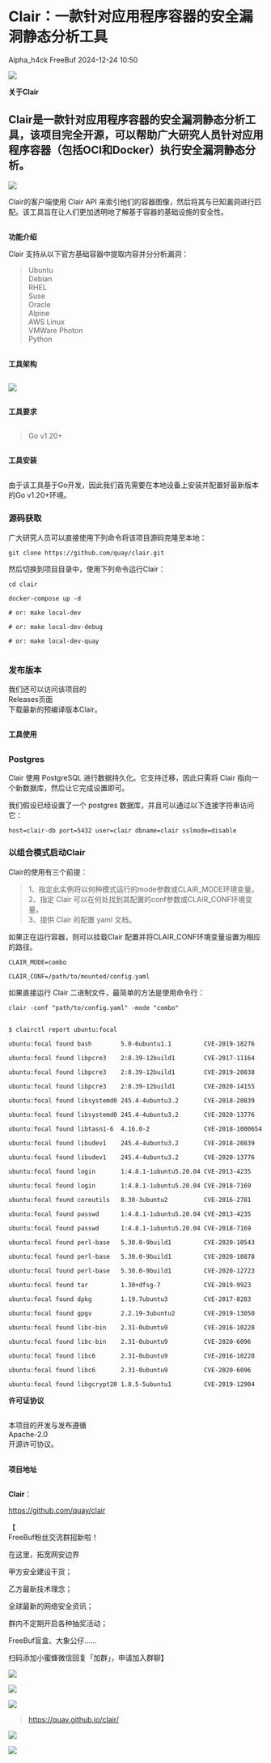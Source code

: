#  Clair：一款针对应用程序容器的安全漏洞静态分析工具   
Alpha_h4ck  FreeBuf   2024-12-24 10:50  
  
![](https://mmbiz.qpic.cn/mmbiz_gif/qq5rfBadR38jUokdlWSNlAjmEsO1rzv3srXShFRuTKBGDwkj4gvYy34iajd6zQiaKl77Wsy9mjC0xBCRg0YgDIWg/640?wx_fmt=gif&wxfrom=5&wx_lazy=1&tp=webp "")  
  
  
**关于Clair**  
  
  
## Clair是一款针对应用程序容器的安全漏洞静态分析工具，该项目完全开源，可以帮助广大研究人员针对应用程序容器（包括OCI和Docker）执行安全漏洞静态分析。  
  
  
![](https://mmbiz.qpic.cn/mmbiz_jpg/qq5rfBadR3ibSxDsItbp8q2DaEq4dPM5d6eLYsjM7IAlFYXibmedxTs11Zia99EvVNN1iaicN2VGZWXic30nuKZJQ00g/640?wx_fmt=jpeg&from=appmsg "")  
  
  
Clair的客户端使用 Clair API 来索引他们的容器图像，然后将其与已知漏洞进行匹配。该工具旨在让人们更加透明地了解基于容器的基础设施的安全性。  
##   
  
**功能介绍**  
  
  
  
Clair 支持从以下官方基础容器中提取内容并分分析漏洞：  
> Ubuntu  
> Debian  
> RHEL  
> Suse  
> Oracle  
> Alpine  
> AWS Linux  
> VMWare Photon  
> Python  
  
##   
  
**工具架构**  
  
##   
  
![](https://mmbiz.qpic.cn/mmbiz_jpg/qq5rfBadR3ibSxDsItbp8q2DaEq4dPM5dmfqTXcf28iahF3Xd2wSosALbeW7Q73fB9DUsRib3icmygGvWialpdpV0sQ/640?wx_fmt=jpeg&from=appmsg "")  
##   
  
**工具要求**  
  
  
##   
> Go v1.20+  
  
##   
  
**工具安装**  
  
  
##   
  
由于该工具基于Go开发，因此我们首先需要在本地设备上安装并配置好最新版本的Go v1.20+环境。  
###   
### 源码获取  
  
  
广大研究人员可以直接使用下列命令将该项目源码克隆至本地：  
```
git clone https://github.com/quay/clair.git
```  
  
  
然后切换到项目目录中，使用下列命令运行Clair：  
```
cd clair

docker-compose up -d

# or: make local-dev

# or: make local-dev-debug

# or: make local-dev-quay
```  
```
```  
### 发布版本  
  
  
我们还可以访问该项目的  
Releases页面  
下载最新的预编译版本Clair。  
##   
  
**工具使用**  
  
  
##   
### Postgres  
  
  
Clair 使用 PostgreSQL 进行数据持久化。它支持迁移，因此只需将 Clair 指向一个新数据库，然后让它完成设置即可。  
  
  
我们假设已经设置了一个 postgres 数据库，并且可以通过以下连接字符串访问它：  
```
host=clair-db port=5432 user=clair dbname=clair sslmode=disable
```  
###   
### 以组合模式启动Clair  
  
  
Clair的使用有三个前提：  
> 1、指定此实例将以何种模式运行的mode参数或CLAIR_MODE环境变量。  
> 2、指定 Clair 可以在何处找到其配置的conf参数或CLAIR_CONF环境变量。  
> 3、提供 Clair 的配置 yaml 文档。  
  
  
  
如果正在运行容器，则可以挂载Clair 配置并将CLAIR_CONF环境变量设置为相应的路径。  
```
CLAIR_MODE=combo

CLAIR_CONF=/path/to/mounted/config.yaml
```  
  
  
如果直接运行 Clair 二进制文件，最简单的方法是使用命令行：  
```
clair -conf "path/to/config.yaml" -mode "combo"
```  
##   
```
$ clairctl report ubuntu:focal

ubuntu:focal found bash        5.0-6ubuntu1.1         CVE-2019-18276

ubuntu:focal found libpcre3    2:8.39-12build1        CVE-2017-11164

ubuntu:focal found libpcre3    2:8.39-12build1        CVE-2019-20838

ubuntu:focal found libpcre3    2:8.39-12build1        CVE-2020-14155

ubuntu:focal found libsystemd0 245.4-4ubuntu3.2       CVE-2018-20839

ubuntu:focal found libsystemd0 245.4-4ubuntu3.2       CVE-2020-13776

ubuntu:focal found libtasn1-6  4.16.0-2               CVE-2018-1000654

ubuntu:focal found libudev1    245.4-4ubuntu3.2       CVE-2018-20839

ubuntu:focal found libudev1    245.4-4ubuntu3.2       CVE-2020-13776

ubuntu:focal found login       1:4.8.1-1ubuntu5.20.04 CVE-2013-4235

ubuntu:focal found login       1:4.8.1-1ubuntu5.20.04 CVE-2018-7169

ubuntu:focal found coreutils   8.30-3ubuntu2          CVE-2016-2781

ubuntu:focal found passwd      1:4.8.1-1ubuntu5.20.04 CVE-2013-4235

ubuntu:focal found passwd      1:4.8.1-1ubuntu5.20.04 CVE-2018-7169

ubuntu:focal found perl-base   5.30.0-9build1         CVE-2020-10543

ubuntu:focal found perl-base   5.30.0-9build1         CVE-2020-10878

ubuntu:focal found perl-base   5.30.0-9build1         CVE-2020-12723

ubuntu:focal found tar         1.30+dfsg-7            CVE-2019-9923

ubuntu:focal found dpkg        1.19.7ubuntu3          CVE-2017-8283

ubuntu:focal found gpgv        2.2.19-3ubuntu2        CVE-2019-13050

ubuntu:focal found libc-bin    2.31-0ubuntu9          CVE-2016-10228

ubuntu:focal found libc-bin    2.31-0ubuntu9          CVE-2020-6096

ubuntu:focal found libc6       2.31-0ubuntu9          CVE-2016-10228

ubuntu:focal found libc6       2.31-0ubuntu9          CVE-2020-6096

ubuntu:focal found libgcrypt20 1.8.5-5ubuntu1         CVE-2019-12904
```  
  
**许可证协议**  
  
  
##   
  
本项目的开发与发布遵循  
Apache-2.0  
开源许可协议。  
##   
  
**项目地址**  
  
  
##   
  
**Clair**：  
  
  
https://github.com/quay/clair  
  
  
【  
FreeBuf粉丝交流群招新啦！  
  
在这里，拓宽网安边界  
  
甲方安全建设干货；  
  
乙方最新技术理念；  
  
全球最新的网络安全资讯；  
  
群内不定期开启各种抽奖活动；  
  
FreeBuf盲盒、大象公仔......  
  
扫码添加小蜜蜂微信回复「加群」，申请加入群聊】  
  
![](https://mmbiz.qpic.cn/mmbiz_jpg/qq5rfBadR3ich6ibqlfxbwaJlDyErKpzvETedBHPS9tGHfSKMCEZcuGq1U1mylY7pCEvJD9w60pWp7NzDjmM2BlQ/640?wx_fmt=other&wxfrom=5&wx_lazy=1&wx_co=1&retryload=2&tp=webp "")  
  
  
![](https://mmbiz.qpic.cn/mmbiz_png/oQ6bDiaGhdyodyXHMOVT6w8DobNKYuiaE7OzFMbpar0icHmzxjMvI2ACxFql4Wbu2CfOZeadq1WicJbib6FqTyxEx6Q/640?wx_fmt=other&wxfrom=5&wx_lazy=1&wx_co=1&tp=webp "")  
  
![](https://mmbiz.qpic.cn/mmbiz_png/qq5rfBadR3icEEJemUSFlfufMicpZeRJZJ61icYlLmBLDpdYEZ7nIzpGovpHjtxITB6ibiaC3R5hoibVkQsVLQfdK57w/640?wx_fmt=other&wxfrom=5&wx_lazy=1&wx_co=1&retryload=2&tp=webp "")  
> https://quay.github.io/clair/  
  
  
![](https://mmbiz.qpic.cn/mmbiz_png/qq5rfBadR3icEEJemUSFlfufMicpZeRJZJ7JfyOicficFrgrD4BHnIMtgCpBbsSUBsQ0N7pHC7YpU8BrZWWwMMghoQ/640?wx_fmt=other&wxfrom=5&wx_lazy=1&wx_co=1&tp=webp "")  
  
[](https://mp.weixin.qq.com/s?__biz=MjM5NjA0NjgyMA==&mid=2651307029&idx=1&sn=809e704f3bd356325cf8d85ed0717a8d&chksm=bd1c2e9e8a6ba788529249c685d4979c6b11853cf8f2d798a6d8e9ce362926ec50e3639cf79f&scene=21#wechat_redirect)  
  
[](https://mp.weixin.qq.com/s?__biz=MjM5NjA0NjgyMA==&mid=2651308240&idx=1&sn=96d32c8e6fa90561c84164ed75f4dca0&scene=21#wechat_redirect)  
  
[](https://mp.weixin.qq.com/s?__biz=MjM5NjA0NjgyMA==&mid=2651253272&idx=1&sn=82468d927062b7427e3ca8a912cb2dc7&scene=21#wechat_redirect)  
  
![](https://mmbiz.qpic.cn/mmbiz_gif/qq5rfBadR3icF8RMnJbsqatMibR6OicVrUDaz0fyxNtBDpPlLfibJZILzHQcwaKkb4ia57xAShIJfQ54HjOG1oPXBew/640?wx_fmt=gif&wxfrom=5&wx_lazy=1&tp=webp "")  
  
